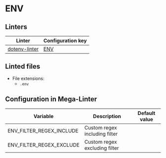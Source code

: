 <!-- markdownlint-disable MD003 MD020 MD033 MD041 -->
<!-- Generated by .automation/build.py, please do not update manually -->
<!-- Instead, update descriptor file at https://github.com/nvuillam/mega-linter/tree/master/megalinter/descriptors/env.yml -->
# ENV

## Linters

| Linter | Configuration key |
| ------ | ----------------- |
| [dotenv-linter](env_dotenv_linter.md) | [ENV](env_dotenv_linter.md) |

## Linted files

- File extensions:
  - `.env`

## Configuration in Mega-Linter

| Variable | Description | Default value |
| ----------------- | -------------- | -------------- |
| ENV_FILTER_REGEX_INCLUDE | Custom regex including filter |  |
| ENV_FILTER_REGEX_EXCLUDE | Custom regex excluding filter |  |

